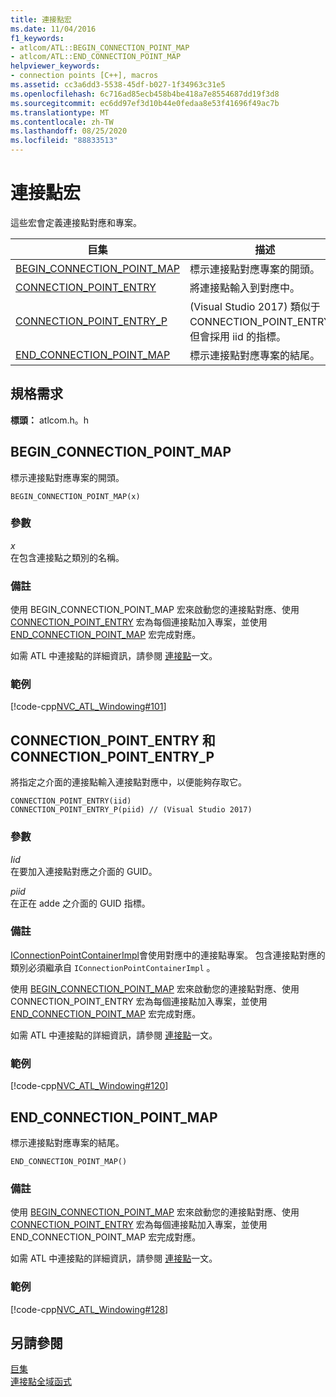 ```yaml
---
title: 連接點宏
ms.date: 11/04/2016
f1_keywords:
- atlcom/ATL::BEGIN_CONNECTION_POINT_MAP
- atlcom/ATL::END_CONNECTION_POINT_MAP
helpviewer_keywords:
- connection points [C++], macros
ms.assetid: cc3a6dd3-5538-45df-b027-1f34963c31e5
ms.openlocfilehash: 6c716ad85ecb458b4be418a7e8554687dd19f3d8
ms.sourcegitcommit: ec6dd97ef3d10b44e0fedaa8e53f41696f49ac7b
ms.translationtype: MT
ms.contentlocale: zh-TW
ms.lasthandoff: 08/25/2020
ms.locfileid: "88833513"
---
```

# <a name="connection-point-macros"></a>連接點宏

這些宏會定義連接點對應和專案。

|巨集|描述|
|-|-|
|[BEGIN_CONNECTION_POINT_MAP](#begin_connection_point_map)|標示連接點對應專案的開頭。|
|[CONNECTION_POINT_ENTRY](#connection_point_entry)|將連接點輸入到對應中。|
|[CONNECTION_POINT_ENTRY_P](#connection_point_entry)|  (Visual Studio 2017) 類似于 CONNECTION_POINT_ENTRY，但會採用 iid 的指標。|
|[END_CONNECTION_POINT_MAP](#end_connection_point_map)|標示連接點對應專案的結尾。|

## <a name="requirements"></a>規格需求

**標頭：** atlcom.h。h

## <a name="begin_connection_point_map"></a><a name="begin_connection_point_map"></a> BEGIN_CONNECTION_POINT_MAP

標示連接點對應專案的開頭。

```
BEGIN_CONNECTION_POINT_MAP(x)
```

### <a name="parameters"></a>參數

*x*<br/>
在包含連接點之類別的名稱。

### <a name="remarks"></a>備註

使用 BEGIN_CONNECTION_POINT_MAP 宏來啟動您的連接點對應、使用 [CONNECTION_POINT_ENTRY](#connection_point_entry) 宏為每個連接點加入專案，並使用 [END_CONNECTION_POINT_MAP](#end_connection_point_map) 宏完成對應。

如需 ATL 中連接點的詳細資訊，請參閱 [連接點](../../atl/atl-connection-points.md)一文。

### <a name="example"></a>範例

[!code-cpp[NVC_ATL_Windowing#101](../../atl/codesnippet/cpp/connection-point-macros_1.h)]

## <a name="connection_point_entry-and-connection_point_entry_p"></a><a name="connection_point_entry"></a> CONNECTION_POINT_ENTRY 和 CONNECTION_POINT_ENTRY_P

將指定之介面的連接點輸入連接點對應中，以便能夠存取它。

```
CONNECTION_POINT_ENTRY(iid)
CONNECTION_POINT_ENTRY_P(piid) // (Visual Studio 2017)
```

### <a name="parameters"></a>參數

*Iid*<br/>
在要加入連接點對應之介面的 GUID。

*piid*<br/>
在正在 adde 之介面的 GUID 指標。

### <a name="remarks"></a>備註

[IConnectionPointContainerImpl](../../atl/reference/iconnectionpointcontainerimpl-class.md)會使用對應中的連接點專案。 包含連接點對應的類別必須繼承自 `IConnectionPointContainerImpl` 。

使用 [BEGIN_CONNECTION_POINT_MAP](#begin_connection_point_map) 宏來啟動您的連接點對應、使用 CONNECTION_POINT_ENTRY 宏為每個連接點加入專案，並使用 [END_CONNECTION_POINT_MAP](#end_connection_point_map) 宏完成對應。

如需 ATL 中連接點的詳細資訊，請參閱 [連接點](../../atl/atl-connection-points.md)一文。

### <a name="example"></a>範例

[!code-cpp[NVC_ATL_Windowing#120](../../atl/codesnippet/cpp/connection-point-macros_2.h)]

## <a name="end_connection_point_map"></a><a name="end_connection_point_map"></a> END_CONNECTION_POINT_MAP

標示連接點對應專案的結尾。

```
END_CONNECTION_POINT_MAP()
```

### <a name="remarks"></a>備註

使用 [BEGIN_CONNECTION_POINT_MAP](#begin_connection_point_map) 宏來啟動您的連接點對應、使用 [CONNECTION_POINT_ENTRY](#connection_point_entry) 宏為每個連接點加入專案，並使用 END_CONNECTION_POINT_MAP 宏完成對應。

如需 ATL 中連接點的詳細資訊，請參閱 [連接點](../../atl/atl-connection-points.md)一文。

### <a name="example"></a>範例

[!code-cpp[NVC_ATL_Windowing#128](../../atl/codesnippet/cpp/connection-point-macros_3.h)]

## <a name="see-also"></a>另請參閱

[巨集](../../atl/reference/atl-macros.md)<br/>
[連接點全域函式](../../atl/reference/connection-point-global-functions.md)
